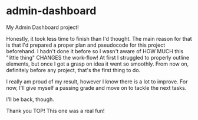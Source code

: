 # admin-dashboard

My Admin Dashboard project!

Honestly, it took less time to finish than I'd thought. The main reason for that is that I'd prepared a proper plan and pseudocode for this project beforehand. I hadn't done it before so I wasn't aware of HOW MUCH this "little thing" CHANGES the work-flow! At first I struggled to properly outline elements, but once I got a grasp on idea it went so smoothly. From now on, definitely before any project, that's the first thing to do.

I really am proud of my result, however I know there is a lot to improve. For now, I'll give myself a passing grade and move on to tackle the next tasks.

I'll be back, though.

Thank you TOP! This one was a real fun!